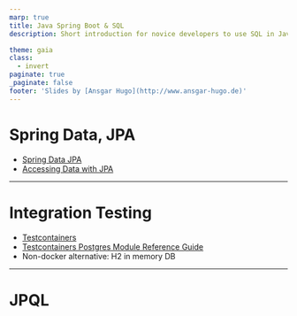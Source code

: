 ```yaml
---
marp: true
title: Java Spring Boot & SQL
description: Short introduction for novice developers to use SQL in Java

theme: gaia
class:
  - invert
paginate: true
_paginate: false
footer: 'Slides by [Ansgar Hugo](http://www.ansgar-hugo.de)'
---
```

# Spring Data, JPA
- [Spring Data JPA](https://docs.spring.io/spring-boot/docs/2.5.1/reference/htmlsingle/#boot-features-jpa-and-spring-data)
- [Accessing Data with JPA](https://spring.io/guides/gs/accessing-data-jpa/)

---
# Integration Testing

- [Testcontainers](https://www.testcontainers.org/)
- [Testcontainers Postgres Module Reference Guide](https://www.testcontainers.org/modules/databases/postgres/)
- Non-docker alternative: H2 in memory DB

---

# JPQL
